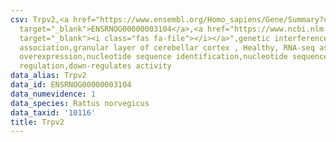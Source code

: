 ```yaml
---
csv: Trpv2,<a href="https://www.ensembl.org/Homo_sapiens/Gene/Summary?db=core;g=ENSRNOG00000003104"
  target="_blank">ENSRNOG00000003104</a>,<a href="https://www.ncbi.nlm.nih.gov/pubmed/30467350"
  target="_blank"><i class="fas fa-file"></i></a>",genetic interference,functional
  association,granular layer of cerebellar cortex , Healthy, RNA-seq assay, hsf-1
  overexpression,nucleotide sequence identification,nucleotide sequence identification,transcriptional
  regulation,down-regulates activity
data_alias: Trpv2
data_id: ENSRNOG00000003104
data_numevidence: 1
data_species: Rattus norvegicus
data_taxid: '10116'
title: Trpv2
---
```

